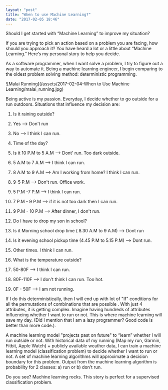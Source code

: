 ```yaml
---
layout: "post"
title: "When to use Machine Learning?"
date: "2017-02-05 18:46"
---
```


Should I get started with “Machine Learning” to improve my situation?

If you are trying to pick an action based on a problem you are facing, how should you approach it? You have heard a lot or a little about “Machine Learning.” Here’s my personal story to help you decide.

As a software programmer, when I want solve a problem, I try to figure out a way to automate it. Being a machine learning engineer, I begin comparing to the oldest problem solving method: deterministic programming.

![Malai Running](/assets/2017-02-04-When to Use Machine Learning/malai_running.jpg)

Being active is my passion. Everyday, I decide whether to go outside for a run outdoors. Situations that influence my decision are:

1. Is it raining outside?

  1. Yes --> Don't run
  2. No --> I think I can run.

2. Time of the day?

  1. Is it 10 P.M to 5 A.M --> Dont' run. Too dark outside.
  2. 5 A.M to 7 A.M --> I think I can run.
  3. 8 A.M to 9 A.M --> Am I working from home? I think I can run.
  4. 9-5 P.M --> Don't run. Office work.
  5. 5 P.M -7 P.M --> I think I can run.
  6. 7 P.M - 9 P.M --> if it is not too dark then I can run.
  7. 9 P.M - 10 P.M --> After dinner, I don't run.

3. Do I have to drop my son in school?

  1. Is it Morning school drop time ( 8.30 A.M to 9 A.M) --> Dont run
  2. Is it evening school pickup time (4.45 P.M to 5.15 P.M) --> Dont run.
  3. Other times. I think I can run.

4. What is the temperature outside?

  1. 50-80F --> I think I can run.
  2. 80F-110F --> I don't think I can run. Too hot.
  3. 0F - 50F --> I am not running.

If I do this deterministically, then I will end up with lot of "If" conditions for all the permutations of combinations that are possible .  With just 4 attributes, it is getting complex. Imagine having hundreds of attributes influencing whether I want to run or not. This is where machine learning will save my day. (Did I mention that I am a lazy programmer? Good code is better than more code.).  

A machine learning model "projects past on future" to “learn” whether I will run outside or not. With historical data of my running (Map my run, Garmin, Fitbit, Apple Watch) + publicly available weather data, I can train a machine learning model (classification problem) to decide whether I want to run or not. A set of machine learning algorithms will approximate a decision boundary for this problem. Output from the machine learning algorithm is probability for 2 classes: a) run or b) don’t run.

Do you see? Machine learning rocks. This story is perfect for a supervised classification problem.
